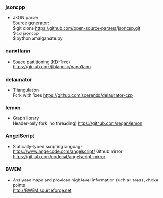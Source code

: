 ### jsoncpp
* JSON parser <br />
Source generator: <br />
$ git clone https://github.com/open-source-parsers/jsoncpp.git <br />
$ cd jsoncpp <br />
$ python amalgamate.py

### nanoflann
* Space partitioning (KD-Tree) <br />
https://github.com/jlblancoc/nanoflann

### delaunator
* Triangulation <br />
Fork with fixes https://github.com/soerendd/delaunator-cpp

### lemon
* Graph library <br />
Header-only fork (no threading) https://github.com/seqan/lemon

### AngelScript
* Statically-typed scripting language <br />
https://www.angelcode.com/angelscript/
Github mirror https://github.com/codecat/angelscript-mirror

### BWEM
* Analyses maps and provides high level information such as areas, choke points <br />
http://BWEM.sourceforge.net
